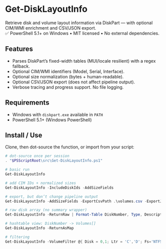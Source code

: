 # Get-DiskLayoutInfo

Retrieve disk and volume layout information via DiskPart — with optional CIM/WMI enrichment and CSV/JSON export.  
✅ PowerShell 5.1+ on Windows • MIT licensed • No external dependencies.

## Features
- Parses DiskPart’s fixed-width tables (MUI/locale resilient) with a regex fallback.
- Optional CIM/WMI identifiers (Model, Serial, Interface).
- Optional size normalization (bytes + human-readable).
- Optional CSV/JSON export (does not affect pipeline output).
- Verbose tracing and progress support. No file logging.

## Requirements
- Windows with `diskpart.exe` available in `PATH`
- PowerShell 5.1+ (Windows PowerShell)

## Install / Use
Clone, then dot-source the function, or import from your script:

```powershell
# dot-source once per session
. "$PSScriptRoot\src\Get-DiskLayoutInfo.ps1"

# basic run
Get-DiskLayoutInfo

# add CIM IDs + normalized sizes
Get-DiskLayoutInfo -IncludeDiskIds -AddSizeFields

# export, but don’t change pipeline output
Get-DiskLayoutInfo -AddSizeFields -ExportCsvPath .\volumes.csv -ExportJsonPath .\layout.json

# raw disk array (no summary wrapper)
Get-DiskLayoutInfo -ReturnRaw | Format-Table DiskNumber, Type, Description

# hashtable view: DiskNumber -> Volumes[]
Get-DiskLayoutInfo -ReturnAsMap

# filtering
Get-DiskLayoutInfo -VolumeFilter @{ Disk = 0,1; Ltr = 'C','D'; Fs='NTFS' }
